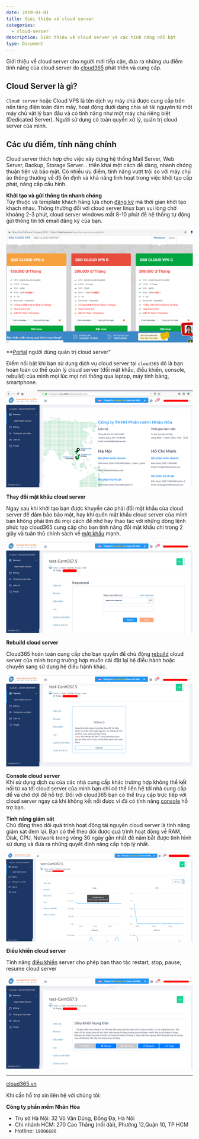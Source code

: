 ```yaml
---
date: 2019-01-01
title: Giới thiệu về cloud server
categories:
  - cloud-server
description: Giới thiệu về cloud server và các tính năng nổi bật
type: Document
---
```


Giới thiệu về cloud server cho người mới tiếp cận, đưa ra những ưu điểm tính năng của cloud server do <a href="https://cloud365.vn/" target="_blank">cloud365</a> phát triển và cung cấp.

## Cloud Server là gì?

`Cloud server` hoặc Cloud VPS là tên dịch vụ máy chủ được cung cấp trên nền tảng điện toán đám mây, hoạt động dưới dạng chia sẻ tài nguyên từ một máy chủ vật lý ban đầu và có tính năng như một máy chủ riêng biệt (Dedicated Server). Người sử dụng có toàn quyền xử lý, quản trị cloud server của mình.

## Các ưu điểm, tính năng chính

Cloud server thích hợp cho việc xây dựng hệ thống Mail Server, Web Server, Backup, Storage Server... triển khai một cách dễ dàng, nhanh chóng thuận tiện và bảo mật. Có nhiều ưu điểm, tính năng vượt trội so với máy chủ ảo thông thường về độ ổn định và khả năng linh hoạt trong việc khởi tạo cấp phát, nâng cấp cấu hình.

**Khởi tạo và gửi thông tin nhanh chóng**<br>
Tùy thuộc và template khách hàng lựa chọn <a href="https://nhanhoa.com/may-chu/may-chu-cloud-server.html" target="_blank">đăng ký</a> mà thời gian khởi tạo khách nhau. Thông thường đối với cloud server linux bạn vui lòng chờ khoảng 2-3 phút, cloud server windows mất 8-10 phút để hệ thống tự động gửi thông tin tới email đăng ký của bạn.

![](/images/img-cloud-server-gioi-thieu/Screenshot_409.png)

**<a href="https://portal.cloud365.vn/user/login/" target="_blank">Portal</a> người dùng quản trị cloud server"

Điểm nổi bật khi bạn sử dụng dịch vụ cloud server tại `cloud365` đó là bạn hoàn toàn có thể quản lý cloud server (đổi mật khẩu, điểu khiển, console, rebuild) của mình mọi lúc mọi nơi thông qua laptop, máy tính bảng, smartphone.

![](/images/img-cloud-server-gioi-thieu/Screenshot_410.png)

**Thay đổi mật khẩu cloud server**<br>

Ngay sau khi khởi tạo bạn được khuyến cáo phải đổi mật khẩu của cloud server để đảm bảo bảo mật, hay khi quên mật khẩu cloud server của mình bạn không phải tìm đủ mọi cách để nhớ hay thao tác với những dòng lệnh phức tạp cloud365 cung câp cho bạn tính năng đổi mật khẩu chỉ trong 2 giây và tuân thủ chính sách về <a href="https://support.cloud365.vn/policy/chinh-sach-mat-khau-mayao/" target="_blank">mật khẩu</a> mạnh.

![](/images/img-cloud-server-gioi-thieu/Screenshot_411.png)

**Rebuild cloud server**<br>

Cloud365 hoàn toàn cung cấp cho bạn quyền để chủ động <a href="https://support.cloud365.vn/cloud-server/tinh-nang-rebuild-cloud-server/" target="_blank">rebuild</a> cloud server của mình trong trường hợp muốn cài đặt lại hệ điều hành hoặc chuyển sang sử dụng hệ điều hành khác.

![](/images/img-cloud-server-gioi-thieu/Screenshot_412.png)

**Console cloud server**<br>
Khi sử dụng dịch cụ của các nhà cung cấp khác trường hợp không thể kết nối từ xa tới cloud server của mình bạn chỉ có thể liên hệ tới nhà cung cấp để và chờ đợi để hỗ trợ. Đối với cloud365 bạn có thể truy cập trực tiếp với cloud server ngay cả khi không kết nối được vì đã có tính năng <a href="https://support.cloud365.vn/cloud-server/tinh-nang-console-cloud-server/" target="_blank">console</a> hỗ trợ bạn.

**Tính năng giám sát**<br>
Chủ động theo dõi quá trình hoạt động tài nguyên cloud server là tính năng giám sát đem lại. Bạn có thể theo dõi được quá trình hoạt động về RAM, Disk, CPU, Network trong vòng 30 ngày gần nhất để năm bắt được tình hình sử dụng và đưa ra những quyết định nâng cấp hợp lý nhất.

![](/images/img-cloud-server-gioi-thieu/Screenshot_413.png)

**Điều khiển cloud server**<br>

Tính năng <a href="https://support.cloud365.vn/cloud-server/tinh-nang-dieu-khien-cloud-server/" target="_blank">điều khiển</a> server cho phép bạn thao tác restart, stop, pause, resume cloud server

![](/images/img-cloud-server-gioi-thieu/Screenshot_414.png)

---
<a href="https://cloud365.vn/" target="_blank">cloud365.vn</a>

Khi cần hỗ trợ xin liên hệ với chúng tôi:

**Công ty phần mềm Nhân Hòa**
- Trụ sở Hà Nội: 32 Võ Văn Dũng, Đống Đa, Hà Nội
- Chi nhánh HCM: 270 Cao Thắng (nối dài), Phường 12,Quận 10, TP HCM
- Hotline: `19006680`